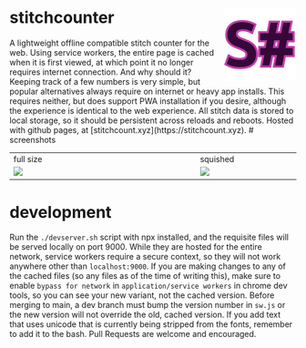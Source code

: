 <h1 overflow="auto">stitchcounter<img src="/src/icons/favicon-128.png" align="right"/></h1>
A lightweight offline compatible stitch counter for the web. Using service workers, the entire page is cached when it is first viewed, at which point it no longer requires internet connection. And why should it? Keeping track of a few numbers is very simple, but popular alternatives always require on internet or heavy app installs. This requires neither, but does support PWA installation if you desire, although the experience is identical to the web experience. All stitch data is stored to local storage, so it should be persistent across reloads and reboots. Hosted with github pages, at [stitchcount.xyz](https://stitchcount.xyz).
# screenshots
<table>
  <tr>
    <td>full size</td>
    <td>squished</td>
  </tr>
  <tr>
    <td width=700><img src="https://user-images.githubusercontent.com/72410860/114925962-9d2cdf00-9de4-11eb-8f28-d6fc09ef4c02.png"/></td>
    <td width=300><img src="https://user-images.githubusercontent.com/72410860/114926026-b2097280-9de4-11eb-9c19-35faced65ef7.png"/></td>
  </tr>
</table>

# development
Run the `./devserver.sh` script with npx installed, and the requisite files will be served locally on port 9000. While they are hosted for the entire network, service workers require a secure context, so they will not work anywhere other than `localhost:9000`. If you are making changes to any of the cached files (so any files as of the time of writing this), make sure to enable `bypass for network` in `application/service workers` in chrome dev tools, so you can see your new variant, not the cached version. Before merging to main, a dev branch must bump the version number in `sw.js` or the new version will not override the old, cached version. If you add text that uses unicode that is currently being stripped from the fonts, remember to add it to the bash. Pull Requests are welcome and encouraged.
